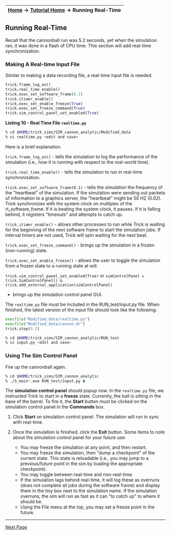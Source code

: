 | [Home](/trick) → [Tutorial Home](Tutorial) → Running Real-Time |
|--------------------------------------------------------------|

<!-- Section -->
<a id=running-real-time></a>
## Running Real-Time

Recall that the cannonball run was 5.2 seconds, yet when the simulation ran, it
was done in a flash of CPU time. This section will add real-time synchronization.

### Making A Real-time Input File

Similar to making a data recording file, a real-time input file is needed.

```python
trick.frame_log_on()
trick.real_time_enable()
trick.exec_set_software_frame(0.1)
trick.itimer_enable()
trick.exec_set_enable_freeze(True)
trick.exec_set_freeze_command(True)
trick.sim_control_panel_set_enabled(True)
```

**Listing 10 - Real Time File `realtime.py`**

```bash
% cd $HOME/trick_sims/SIM_cannon_analytic/Modified_data
% vi realtime.py <edit and save>
```

Here is a brief explanation.

`trick.frame_log_on()` - tells the simulation to log the performance of the
simulation (i.e., how it is running with respect to the real-world time).

`trick.real_time_enable()` - tells the simulation to run in real-time
synchronization.

`trick.exec_set_software_frame(0.1)` - tells the simulation the frequency of
the "heartbeat" of the simulation. If the simulation were sending out packets of
information to a graphics server, the "heartbeat" might be 50 HZ (0.02). Trick
synchronizes with the system clock on multiples of the rt_software_frame. If it
is beating the system clock, it pauses. If it is falling behind, it registers
"timeouts" and attempts to catch up.

`trick.itimer_enable()` - allows other processes to run while Trick is
waiting for the beginning of the next software frame to start the simulation
jobs. If interval timers are not used, Trick will spin waiting for the next beat.

`trick.exec_set_freeze_command()` - brings up the simulation in a frozen
(non-running) state.

`trick.exec_set_enable_freeze()` - allows the user to toggle the simulation
from a frozen state to a running state at will.

`trick.sim_control_panel_set_enabled(True)` or
`simControlPanel = trick.SimControlPanel() & trick.add_external_application(simControlPanel)`
 - brings up the simulation control panel GUI.

The `realtime.py` file must be included in the RUN_test/input.py file. When
finished, the latest version of the input file should look like the following:

```python
execfile("Modified_data/realtime.py")
execfile("Modified_data/cannon.dr")
trick.stop(5.2)
```

```bash
% cd $HOME/trick_sims/SIM_cannon_analytic/RUN_test
% vi input.py <edit and save>
```

### Using The Sim Control Panel

Fire up the cannonball again.

```bash
% cd $HOME/trick_sims/SIM_cannon_analytic
% ./S_main*.exe RUN_test/input.py &
```

The **simulation control panel** should popup now. In the `realtime.py` file, we
instructed Trick to start in a **freeze** state. Currently, the ball is sitting
in the base of the barrel. To fire it, the **Start** button must be clicked on
the simulation control panel in the **Commands** box.

1. Click **Start** on simulation control panel. The simulation will
run in sync with real-time.

1. Once the simulation is finished, click the **Exit** button.
Some items to note about the simulation control panel for your future use:
    * You may freeze the simulation at any point, and then restart.
    * You may freeze the simulation, then "dump a checkpoint" of the current
    state. This state is reloadable (i.e., you may jump to a previous/future
    point in the sim by loading the appropriate checkpoint).
    * You may toggle between real-time and non-real-time.
    * If the simulation lags behind real-time, it will log these as overruns
    (does not complete all jobs during the software frame) and display them in
    the tiny box next to the simulation name. If the simulation overruns, the
    sim will run as fast as it can "to catch up" to where it should be.
    * Using the File menu at the top, you may set a freeze point in the future.

---

[Next Page](ATutTrickView)
